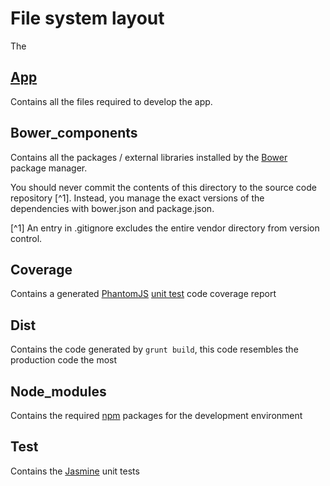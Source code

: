 # File system layout
 The 
 
## [App](files_app.md)
 Contains all the files required to develop the app.
## Bower_components
 Contains all the packages / external libraries installed by the [Bower](http://bower.io) package manager.

 You should never commit the contents of this directory to the source code repository [^1]. Instead, you manage the exact versions of the dependencies with bower.json and package.json.

[^1] An entry in .gitignore excludes the entire vendor directory from version control.

## Coverage
 Contains a generated [PhantomJS](http://phantomjs.org) [unit test](../development/unit_tests.md) code coverage report
 
## Dist
 Contains the code generated by `grunt build`, this code resembles the production code the most
 
## Node_modules
 Contains the required [npm](https://www.npmjs.com) packages for the development environment
 
## Test
 Contains the [Jasmine](http://jasmine.github.io) unit tests